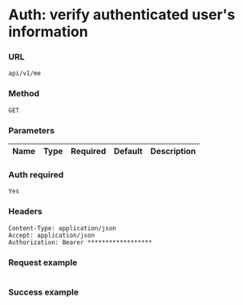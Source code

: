 # Auth: verify authenticated user's information


### URL
```text
api/v1/me
```

### Method
```text
GET
```

### Parameters

| Name     | Type   | Required | Default | Description |
|----------|--------|----------|---------|-------------|


### Auth required
```text
Yes
```


### Headers
```text
Content-Type: application/json
Accept: application/json
Authorization: Bearer ******************
```



### Request example

```json

```

### Success example

```json

```